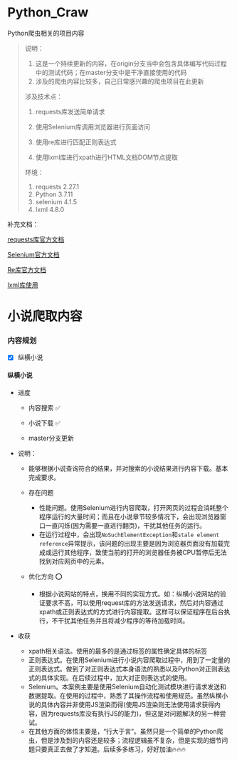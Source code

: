 # Python_Craw

Python爬虫相关的项目内容

> 说明：
>
> 1. 这是一个持续更新的内容，在origin分支当中会包含具体编写代码过程中的测试代码；在master分支中是干净直接使用的代码
> 2. 涉及的爬虫内容比较多，自己日常感兴趣的爬虫项目在此更新
>
> 涉及技术点：
>
> 1. requests库发送简单请求
>
>    [requests官网]: https://requests.readthedocs.io/en/latest/	"requests"
>
> 2. 使用Selenium库调用浏览器进行页面访问 
>
>    [Selenium官网]: https://www.selenium.dev/	"Selenium"
>
> 3. 使用re库进行匹配正则表达式
>
> 4. 使用lxml库进行xpath进行HTML文档DOM节点提取
>
>    [lxml官网]: https://lxml.de/
>
> 环境：
>
> 1. requests  2.27.1
> 2. Python   3.7.11
> 3. selenium   4.1.5
> 4. lxml    4.8.0

补充文档：

[requests库官方文档](https://requests.readthedocs.io/en/latest/)

[Selenium官方文档](https://www.selenium.dev/documentation/)

[Re库官方文档](https://docs.python.org/3.7/library/re.html#regular-expression-objects)

[lxml库使用](https://www.w3cschool.cn/lxml/_lxml-3gp23fjt.html)



# 小说爬取内容

### 内容规划
- [x] 纵横小说

#### 纵横小说

- 进度

  - 内容搜索  :white_check_mark:

  - 小说下载  :white_check_mark:
  - master分支更新


- 说明：
  - 能够根据小说查询符合的结果，并对搜索的小说结果进行内容下载。基本完成要求。
  - 存在问题
    - 性能问题。使用Selenium进行内容爬取，打开网页的过程会消耗整个程序运行的大量时间；而且在小说章节较多情况下，会出现浏览器窗口一直闪烁(因为需要一直进行翻页)，干扰其他任务的运行。
    - 在运行过程中，会出现`NoSuchElementException`和`stale element reference`异常提示，该问题的出现主要是因为浏览器页面没有加载完成或运行其他程序，致使当前的打开的浏览器任务被CPU暂停后无法找到对应网页中的元素。

  - 优化方向  :o:
    - 根据小说网站的特点，换用不同的实现方式。如：纵横小说网站的验证要求不高，可以使用request库的方法发送请求，然后对内容通过xpath或正则表达式的方式进行内容提取。这样可以保证程序在后台执行，不干扰其他任务并且将减少程序的等待加载时间。

- 收获
  - xpath相关语法。使用的最多的是通过标签的属性确定具体的标签
  - 正则表达式。在使用Selenium进行小说内容爬取过程中，用到了一定量的正则表达式。做到了对正则表达式本身语法的熟悉以及Python对正则表达式的具体实现。在后续过程中，加大对正则表达式的使用。
  - Selenium。本案例主要是使用Selenium自动化测试模块进行请求发送和数据提取。在使用的过程中，熟悉了其操作流程和使用规范。虽然纵横小说的具体内容并非使用JS渲染而得(使用JS渲染则无法使用请求获得内容，因为requests库没有执行JS的能力)，但这是对问题解决的另一种尝试。
  - 在其他方面的体悟主要是，“行大于言”。虽然只是一个简单的Python爬虫，但是涉及到的内容还是较多；流程逻辑虽不复杂，但是实现的细节问题只要真正去做了才知道。后续多多练习，好好加油:fire::fire::fire:


